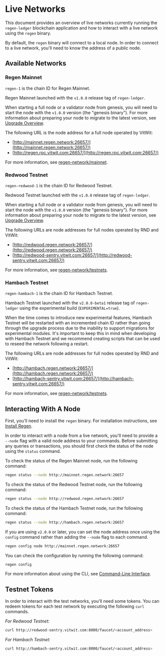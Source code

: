 # Live Networks

This document provides an overview of live networks currently running the `regen-ledger` blockchain application and how to interact with a live network using the `regen` binary.

By default, the `regen` binary will connect to a local node. In order to connect to a live network, you'll need to know the address of a public node.

## Available Networks

### Regen Mainnet

`regen-1` is the chain ID for Regen Mainnet.

Regen Mainnet launched with the `v1.0.0` release tag of `regen-ledger`.

When starting a full node or a validator node from genesis, you will need to start the node with the `v1.0.0` version (the "genesis binary"). For more information about preparing your node to migrate to the latest version, see [Upgrade Overview](../migrations/upgrade.md).

The following URL is the node address for a full node operated by VitWit:

- [http://mainnet.regen.network:26657/](http://mainnet.regen.network:26657/)
- [http://regen.rpc.vitwit.com:26657/](http://regen.rpc.vitwit.com:26657/)

For more information, see [regen-network/mainnet](https://github.com/regen-network/mainnet).

### Redwood Testnet

`regen-redwood-1` is the chain ID for Redwood Testnet.

Redwood Testnet launched with the `v1.0.0` release tag of `regen-ledger`.

When starting a full node or a validator node from genesis, you will need to start the node with the `v1.0.0` version (the "genesis binary"). For more information about preparing your node to migrate to the latest version, see [Upgrade Overview](../migrations/upgrade.md).

The following URLs are node addresses for full nodes operated by RND and VitWit:

- [http://redwood.regen.network:26657/](http://redwood.regen.network:26657/)
- [http://redwood-sentry.vitwit.com:26657/](http://redwood-sentry.vitwit.com:26657/)

For more information, see [regen-network/testnets](https://github.com/regen-network/testnets).

### Hambach Testnet

`regen-hambach-1` is the chain ID for Hambach Testnet.

Hambach Testnet launched with the `v2.0.0-beta1` release tag of `regen-ledger` using the experimental build (`EXPERIMENTAL=true`).

When the time comes to introduce new experimental features, Hambach Testnet will be restarted with an incremented chain ID rather than going through the upgrade process due to the inability to support migrations for experimental modules. It's important to keep this in mind when developing with Hambach Testnet and we recommend creating scripts that can be used to reseed the network following a restart.

The following URLs are node addresses for full nodes operated by RND and VitWit:

- [http://hambach.regen.network:26657/](http://hambach.regen.network:26657/)
- [http://hambach-sentry.vitwit.com:26657/](http://hambach-sentry.vitwit.com:26657/)

For more information, see [regen-network/testnets](https://github.com/regen-network/testnets).

## Interacting With A Node

First, you'll need to install the `regen` binary. For installation instructions, see [Install Regen](./README.md#install-regen).

In order to interact with a node from a live network, you'll need to provide a `--node` flag with a valid node address to your commands. Before submitting any queries or transactions, you should first check the status of the node using the `status` command.

To check the status of the Regen Mainnet node, run the following command:

```bash
regen status --node http://mainnet.regen.network:26657
```

To check the status of the Redwood Testnet node, run the following command:

```bash
regen status --node http://redwood.regen.network:26657
```

To check the status of the Hambach Testnet node, run the following command:

```bash
regen status --node http://hambach.regen.network:26657
```

If you are using `v2.0.0` or later, you can set the node address once using the `config` command rather than adding the `--node` flag to each command.

```bash
regen config node http://mainnet.regen.network:26657
```

You can check the configuration by running the following command:

```bash
regen config
```

For more information about using the CLI, see [Command-Line Interface](../regen-ledger/interfaces.md#command-line-interface).

## Testnet Tokens

In order to interact with the test networks, you'll need some tokens. You can redeem tokens for each test network by executing the following `curl` commands.

*For Redwood Testnet:*

```bash
curl http://redwood-sentry.vitwit.com:8000/faucet/<account_address>
```

*For Hambach Testnet:*

```bash
curl http://hambach-sentry.vitwit.com:8000/faucet/<account_address>
```